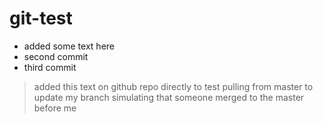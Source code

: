 # git-test

- added some text here
- second commit
- third commit


>added this text on github repo directly to test pulling from master to update my branch simulating that someone merged to the master before me 
